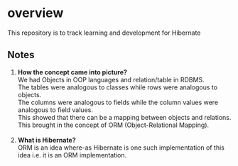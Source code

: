<h1>overview</h1>

This repository is to track learning and development for Hibernate

<h2>Notes</h2>

1. <strong>How the concept came into picture?</strong> <br>
    We had Objects in OOP languages and relation/table in RDBMS. <br>
    The tables were analogous to classes while rows were analogous to objects. <br>
    The columns were analogous to fields while the column values were analogous to field values. <br>
    This showed that there can be a mapping between objects and relations. <br>
    This brought in the concept of ORM (Object-Relational Mapping). <br><br>
2. <strong>What is Hibernate?</strong> <br>
    ORM is an idea where-as Hibernate is one such implementation of this idea i.e. it is an ORM implementation. <br>
